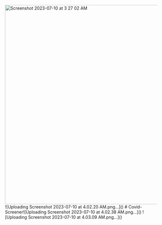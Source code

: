 <img width="659" alt="Screenshot 2023-07-10 at 3 27 02 AM" src="https://github.com/Soniraja17/Covid-Screener/assets/97464721/81d88525-fc69-421a-8d83-9e90d8c2e209">
![Uploading Screenshot 2023-07-10 at 4.02.20 AM.png…]()
# Covid-Screener![Uploading Screenshot 2023-07-10 at 4.02.38 AM.png…]()
![Uploading Screenshot 2023-07-10 at 4.03.09 AM.png…]()
